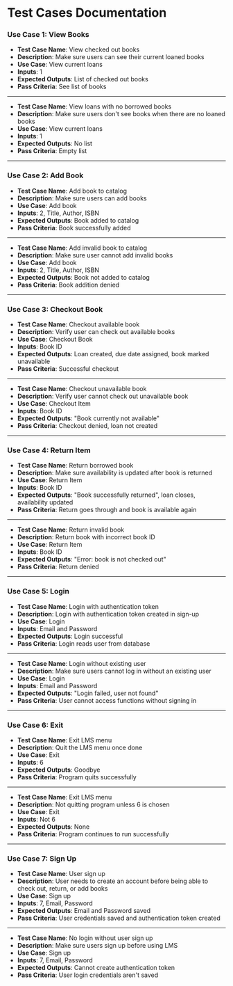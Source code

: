 # Test Cases Documentation

### Use Case 1: View Books

* **Test Case Name**: View checked out books
* **Description**: Make sure users can see their current loaned books
* **Use Case**: View current loans
* **Inputs**: 1
* **Expected Outputs**: List of checked out books
* **Pass Criteria**: See list of books

---

* **Test Case Name**: View loans with no borrowed books
* **Description**: Make sure users don't see books when there are no loaned books
* **Use Case**: View current loans
* **Inputs**: 1
* **Expected Outputs**: No list
* **Pass Criteria**: Empty list

---

### Use Case 2: Add Book

* **Test Case Name**: Add book to catalog
* **Description**: Make sure users can add books
* **Use Case**: Add book
* **Inputs**: 2, Title, Author, ISBN
* **Expected Outputs**: Book added to catalog
* **Pass Criteria**: Book successfully added

---

* **Test Case Name**: Add invalid book to catalog
* **Description**: Make sure user cannot add invalid books
* **Use Case**: Add book
* **Inputs**: 2, Title, Author, ISBN
* **Expected Outputs**: Book not added to catalog
* **Pass Criteria**: Book addition denied

---

### Use Case 3: Checkout Book

* **Test Case Name**: Checkout available book
* **Description**: Verify user can check out available books
* **Use Case**: Checkout Book
* **Inputs**: Book ID
* **Expected Outputs**: Loan created, due date assigned, book marked unavailable
* **Pass Criteria**: Successful checkout

---

* **Test Case Name**: Checkout unavailable book
* **Description**: Verify user cannot check out unavailable book
* **Use Case**: Checkout Item
* **Inputs**: Book ID
* **Expected Outputs**: "Book currently not available"
* **Pass Criteria**: Checkout denied, loan not created

---

### Use Case 4: Return Item

* **Test Case Name**: Return borrowed book
* **Description**: Make sure availability is updated after book is returned
* **Use Case**: Return Item
* **Inputs**: Book ID
* **Expected Outputs**: "Book successfully returned", loan closes, availability updated
* **Pass Criteria**: Return goes through and book is available again

---

* **Test Case Name**: Return invalid book
* **Description**: Return book with incorrect book ID
* **Use Case**: Return Item
* **Inputs**: Book ID
* **Expected Outputs**: "Error: book is not checked out"
* **Pass Criteria**: Return denied

---

### Use Case 5: Login

* **Test Case Name**: Login with authentication token
* **Description**: Login with authentication token created in sign-up
* **Use Case**: Login
* **Inputs**: Email and Password
* **Expected Outputs**: Login successful
* **Pass Criteria**: Login reads user from database

---

* **Test Case Name**: Login without existing user
* **Description**: Make sure users cannot log in without an existing user
* **Use Case**: Login
* **Inputs**: Email and Password
* **Expected Outputs**: "Login failed, user not found"
* **Pass Criteria**: User cannot access functions without signing in

---

### Use Case 6: Exit

* **Test Case Name**: Exit LMS menu
* **Description**: Quit the LMS menu once done
* **Use Case**: Exit
* **Inputs**: 6
* **Expected Outputs**: Goodbye
* **Pass Criteria**: Program quits successfully

---

* **Test Case Name**: Exit LMS menu
* **Description**: Not quitting program unless 6 is chosen
* **Use Case**: Exit
* **Inputs**: Not 6
* **Expected Outputs**: None
* **Pass Criteria**: Program continues to run successfully

---

### Use Case 7: Sign Up

* **Test Case Name**: User sign up
* **Description**: User needs to create an account before being able to check out, return, or add books
* **Use Case**: Sign up
* **Inputs**: 7, Email, Password
* **Expected Outputs**: Email and Password saved
* **Pass Criteria**: User credentials saved and authentication token created

---

* **Test Case Name**: No login without user sign up
* **Description**: Make sure users sign up before using LMS
* **Use Case**: Sign up
* **Inputs**: 7, Email, Password
* **Expected Outputs**: Cannot create authentication token
* **Pass Criteria**: User login credentials aren't saved
